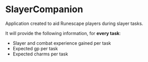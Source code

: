 # SlayerCompanion

Application created to aid Runescape players during slayer tasks.

It will provide the following information, for **every task**:

* Slayer and combat experience gained per task
* Expected gp per task
* Expected charms per task


